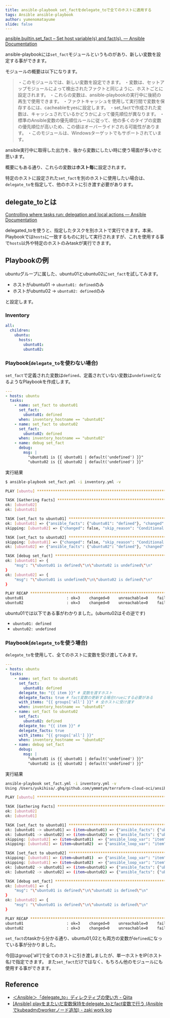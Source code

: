 ```yaml
---
title: ansible-playbook set_factをdelegate_toで全てのホストに適用する
tags: Ansible ansible-playbook
author: yumenomatayume
slide: false
---
```

[ansible.builtin.set_fact – Set host variable(s) and fact(s). — Ansible Documentation](https://docs.ansible.com/ansible/latest/collections/ansible/builtin/set_fact_module.html)

ansible-playbookには`set_fact`モジュールというものがあり、新しい変数を設定する事ができます。

モジュールの概要は以下になります。

> ・このモジュールでは、新しい変数を設定できます。
・変数は、セットアップモジュールによって検出されたファクトと同じように、ホストごとに設定されます。
・これらの変数は、ansible-playbookの実行中に後続の再生で使用できます。
・ファクトキャッシュを使用して実行間で変数を保存するには、cacheableをyesに設定します。
・set_factで作成された変数は、キャッシュされているかどうかによって優先順位が異なります。
・標準のAnsible変数の優先順位ルールに従って、他の多くのタイプの変数の優先順位が高いため、この値はオーバーライドされる可能性があります。
・このモジュールは、Windowsターゲットでもサポートされています。

ansible実行中に取得した出力を、後から変数にしたい時に使う場面が多いかと思います。

概要にもある通り、これらの変数は**ホスト毎**に設定されます。

特定のホストに設定された`set_fact`を別のホストに使用したい場合は、`delegate_to`を指定して、他のホストに引き渡す必要があります。

## delegate_toとは

[Controlling where tasks run: delegation and local actions — Ansible Documentation](https://docs.ansible.com/ansible/latest/user_guide/playbooks_delegation.html)

delegated_toを使うと、指定したタスクを別ホストで実行できます。本来、Playbookでは`hosts`に一致するものに対して実行されますが、これを使用する事で`hosts`以外や特定のホストのみtaskが実行できます。

## Playbookの例

ubuntuグループに属した、ubuntu01とubuntu02に`set_fact`を試してみます。

- ホストがubuntu01 →  `ubuntu01: defined`のみ
- ホストがubuntu02 → `ubuntu02: defined`のみ

と設定します。

### Inventory

```yaml:inventory.yml
all:
  children:
    ubuntu:
      hosts:
        ubuntu01:
        ubuntu02:
```

### Playbook(`delegate_to`を使わない場合)

`set_fact`で定義された変数は`defined`、定義されていない変数は`undefined`となるようなPlaybookを作成します。

```yaml:set_fact.yml
---
- hosts: ubuntu
  tasks:
    - name: set_fact to ubuntu01
      set_fact:
        ubuntu01: defined
      when: inventory_hostname == "ubuntu01"
    - name: set_fact to ubuntu02
      set_fact:
        ubuntu02: defined
      when: inventory_hostname == "ubuntu02"
    - name: debug set_fact
      debug:
        msg: |
          "ubuntu01 is {{ ubuntu01 | default('undefined') }}"
          "ubuntu02 is {{ ubuntu02 | default('undefined') }}"
```

実行結果

```bash
$ ansible-playbook set_fact.yml -i inventory.yml -v

PLAY [ubuntu] *******************************************************************************************************************************

TASK [Gathering Facts] **********************************************************************************************************************
ok: [ubuntu02]
ok: [ubuntu01]

TASK [set_fact to ubuntu01] *****************************************************************************************************************
ok: [ubuntu01] => {"ansible_facts": {"ubuntu01": "defined"}, "changed": false}
skipping: [ubuntu02] => {"changed": false, "skip_reason": "Conditional result was False"}

TASK [set_fact to ubuntu02] *****************************************************************************************************************
skipping: [ubuntu01] => {"changed": false, "skip_reason": "Conditional result was False"}
ok: [ubuntu02] => {"ansible_facts": {"ubuntu02": "defined"}, "changed": false}

TASK [debug set_fact] **************************************************************************************************************
ok: [ubuntu01] => {
    "msg": "\"ubuntu01 is defined\"\n\"ubuntu02 is undefined\"\n"
}
ok: [ubuntu02] => {
    "msg": "\"ubuntu01 is undefined\"\n\"ubuntu02 is defined\"\n"
}

PLAY RECAP **********************************************************************************************************************************
ubuntu01                   : ok=3    changed=0    unreachable=0    failed=0    skipped=1    rescued=0    ignored=0   
ubuntu02                   : ok=3    changed=0    unreachable=0    failed=0    skipped=1    rescued=0    ignored=0
```

ubuntu01では以下である事がわかりました。(ubuntu02はその逆です)

- `ubuntu01: defined`
- `ubuntu02: undefined`

### Playbook(`delegate_to`を使う場合)

`delegate_to`を使用して、全てのホストに変数を受け渡してみます。

```yaml::set_fact.yml
---
- hosts: ubuntu
  tasks:
    - name: set_fact to ubuntu01
      set_fact:
        ubuntu01: defined
      delegate_to: "{{ item }}" # 変数を渡すホスト
      delegate_facts: true # fact変数の更新する場合trueにする必要がある
      with_items: "{{ groups['all'] }}" # 全ホストに受け渡す
      when: inventory_hostname == "ubuntu01"
    - name: set_fact to ubuntu02
      set_fact:
        ubuntu02: defined
      delegate_to: "{{ item }}" # 
      delegate_facts: true
      with_items: "{{ groups['all'] }}"
      when: inventory_hostname == "ubuntu02"
    - name: debug set_fact
      debug:
        msg: |
          "ubuntu01 is {{ ubuntu01 | default('undefined') }}"
          "ubuntu02 is {{ ubuntu02 | default('undefined') }}"
```

実行結果

```bash
ansible-playbook set_fact.yml -i inventory.yml -v
Using /Users/yukihisa/.ghq/github.com/ymmmtym/terraform-cloud-oci/ansible.cfg as config file

PLAY [ubuntu] *******************************************************************************************************************************

TASK [Gathering Facts] **********************************************************************************************************************
ok: [ubuntu02]
ok: [ubuntu01]

TASK [set_fact to ubuntu01] *****************************************************************************************************************
ok: [ubuntu01 -> ubuntu01] => (item=ubuntu01) => {"ansible_facts": {"ubuntu01": "defined"}, "ansible_loop_var": "item", "changed": false, "item": "ubuntu01"}
ok: [ubuntu01 -> ubuntu02] => (item=ubuntu02) => {"ansible_facts": {"ubuntu01": "defined"}, "ansible_loop_var": "item", "changed": false, "item": "ubuntu02"}
skipping: [ubuntu02] => (item=ubuntu01)  => {"ansible_loop_var": "item", "changed": false, "item": "ubuntu01", "skip_reason": "Conditional result was False"}
skipping: [ubuntu02] => (item=ubuntu02)  => {"ansible_loop_var": "item", "changed": false, "item": "ubuntu02", "skip_reason": "Conditional result was False"}

TASK [set_fact to ubuntu02] *****************************************************************************************************************
skipping: [ubuntu01] => (item=ubuntu01)  => {"ansible_loop_var": "item", "changed": false, "item": "ubuntu01", "skip_reason": "Conditional result was False"}
skipping: [ubuntu01] => (item=ubuntu02)  => {"ansible_loop_var": "item", "changed": false, "item": "ubuntu02", "skip_reason": "Conditional result was False"}
ok: [ubuntu02 -> ubuntu01] => (item=ubuntu01) => {"ansible_facts": {"ubuntu02": "defined"}, "ansible_loop_var": "item", "changed": false, "item": "ubuntu01"}
ok: [ubuntu02 -> ubuntu02] => (item=ubuntu02) => {"ansible_facts": {"ubuntu02": "defined"}, "ansible_loop_var": "item", "changed": false, "item": "ubuntu02"}

TASK [debug set_fact] ***********************************************************************************************************************
ok: [ubuntu01] => {
    "msg": "\"ubuntu01 is defined\"\n\"ubuntu02 is defined\"\n"
}
ok: [ubuntu02] => {
    "msg": "\"ubuntu01 is defined\"\n\"ubuntu02 is defined\"\n"
}

PLAY RECAP **********************************************************************************************************************************
ubuntu01                   : ok=3    changed=0    unreachable=0    failed=0    skipped=1    rescued=0    ignored=0   
ubuntu02                   : ok=3    changed=0    unreachable=0    failed=0    skipped=1    rescued=0    ignored=0
```

`set_fact`のtaskから分かる通り、ubuntu01,02とも両方の変数が`defined`になっている事が分かりました。

今回はgroup['all']で全てのホストに引き渡しましたが、単一ホストをIP(ホスト名)で指定できます。
また`set_fact`だけではなく、もちろん他のモジュールにも使用する事ができます。

## Reference

- [＜Ansible＞「delegate_to」ディレクティブの使い方 - Qiita](https://qiita.com/fumiya-konno/items/d2d6b67296e5ee94340b)
- [[Ansible] playをまたいだ変数保持をdelegate_toとfact変数で行う (Ansibleでkubeadmのworkerノード追加) - zaki work log](https://zaki-hmkc.hatenablog.com/entry/2020/04/15/083708)

